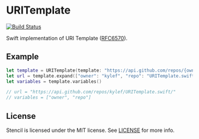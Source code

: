 URITemplate
===========

[![Build Status](http://img.shields.io/travis/kylef/URITemplate.swift/master.svg?style=flat)](https://travis-ci.org/kylef/URITemplate.swift)

Swift implementation of URI Template ([RFC6570](https://tools.ietf.org/html/rfc6570)).

## Example

```swift
let template = URITemplate(template: "https://api.github.com/repos/{owner}/{repo}/")
let url = template.expand(["owner": "kylef", "repo": "URITemplate.swift"])
let variables = template.variables()

// url = "https://api.github.com/repos/kylef/URITemplate.swift/"
// variables = ["owner", "repo"]
```

## License

Stencil is licensed under the MIT license. See [LICENSE](LICENSE) for more
info.

